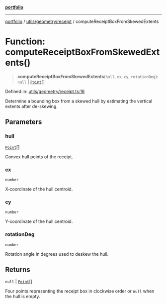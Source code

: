 [**portfolio**](../../../../README.md)

***

[portfolio](../../../../modules.md) / [utils/geometry/receipt](../README.md) / computeReceiptBoxFromSkewedExtents

# Function: computeReceiptBoxFromSkewedExtents()

> **computeReceiptBoxFromSkewedExtents**(`hull`, `cx`, `cy`, `rotationDeg`): `null` \| [`Point`](../../basic/interfaces/Point.md)[]

Defined in: [utils/geometry/receipt.ts:16](https://github.com/tnorlund/Portfolio/blob/42d9ef2306ee57615ebfeac87de896e800e148e2/portfolio/utils/geometry/receipt.ts#L16)

Determine a bounding box from a skewed hull by estimating the
vertical extents after de-skewing.

## Parameters

### hull

[`Point`](../../basic/interfaces/Point.md)[]

Convex hull points of the receipt.

### cx

`number`

X‑coordinate of the hull centroid.

### cy

`number`

Y‑coordinate of the hull centroid.

### rotationDeg

`number`

Rotation angle in degrees used to deskew
the hull.

## Returns

`null` \| [`Point`](../../basic/interfaces/Point.md)[]

Four points representing the receipt box in clockwise
order or `null` when the hull is empty.
